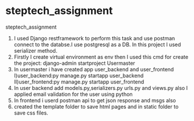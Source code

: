# steptech_assignment
steptech_assignment
1) I used Django restframework to perform this task and use postman connect to the databse.I use postgresql as a DB.
   In this project I used serializer method.
2) Firstly I create virtual environment as env then I used this cmd for create the project: django-admin startproject Usermaster
3) In usermaster i have created app user_backend and user_frontend
    I)user_backend:py manage.py startapp user_backend 
    II)user_frontend:py manage.py startapp user_frontend  
4) In user backend add models.py,serializers.py urls.py and views.py also I applied email validation for the user using python
5) In frontend i userd postman api to get json response and msgs also
6) created the template folder to save html pages and in static folder to save css files.
